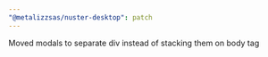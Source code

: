 ```yaml
---
"@metalizzsas/nuster-desktop": patch
---
```


Moved modals to separate div instead of stacking them on body tag
